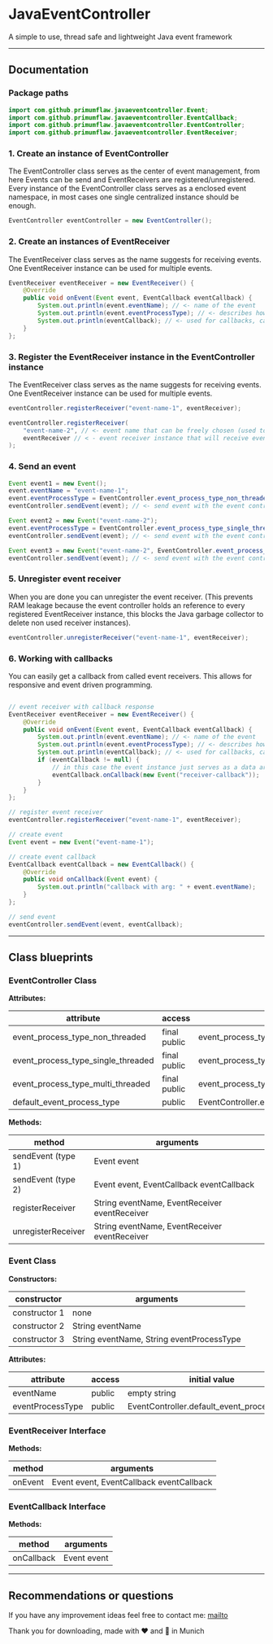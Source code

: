 # JavaEventController

A simple to use, thread safe and lightweight Java event framework

<hr>

## Documentation

### Package paths
```java
import com.github.primumflaw.javaeventcontroller.Event;
import com.github.primumflaw.javaeventcontroller.EventCallback;
import com.github.primumflaw.javaeventcontroller.EventController;
import com.github.primumflaw.javaeventcontroller.EventReceiver;
```

### 1. Create an instance of EventController

The EventController class serves as the center of event management, from here Events can be send and
EventReceivers are registered/unregistered.  
Every instance of the EventController class serves as a enclosed event namespace, in most
cases one single centralized instance should be enough.

```java
EventController eventController = new EventController();
```

### 2. Create an instances of EventReceiver

The EventReceiver class serves as the name suggests for receiving events. One EventReceiver instance
can be used for multiple events.

```java
EventReceiver eventReceiver = new EventReceiver() {
	@Override
	public void onEvent(Event event, EventCallback eventCallback) {
		System.out.println(event.eventName); // <- name of the event
		System.out.println(event.eventProcessType); // <- describes how this event got processed
		System.out.println(eventCallback); // <- used for callbacks, can be null
	}
};
```

### 3. Register the EventReceiver instance in the EventController instance

The EventReceiver class serves as the name suggests for receiving events. One EventReceiver instance
can be used for multiple events.

```java
eventController.registerReceiver("event-name-1", eventReceiver);

eventController.registerReceiver(
	"event-name-2", // <- event name that can be freely chosen (used to map the different events)
	eventReceiver // < - event receiver instance that will receive events with "event-name-2"
);
```

### 4. Send an event

```java
Event event1 = new Event();
event.eventName = "event-name-1";
event.eventProcessType = EventController.event_process_type_non_threaded; // constructor type 1
eventController.sendEvent(event); // <- send event with the event controller instance

Event event2 = new Event("event-name-2");
event.eventProcessType = EventController.event_process_type_single_threaded; // constructor type 2
eventController.sendEvent(event); // <- send event with the event controller instance

Event event3 = new Event("event-name-2", EventController.event_process_type_multi_threaded); // constructor type 3
eventController.sendEvent(event); // <- send event with the event controller instance
```

### 5. Unregister event receiver

When you are done you can unregister the event receiver.
(This prevents RAM leakage because the event controller holds an reference to every registered EventReceiver instance, this blocks the Java garbage collector to delete non used receiver instances).

```java
eventController.unregisterReceiver("event-name-1", eventReceiver);
```

### 6. Working with callbacks

You can easily get a callback from called event receivers. This allows for responsive and event driven programming.

```java

// event receiver with callback response
EventReceiver eventReceiver = new EventReceiver() {
	@Override
	public void onEvent(Event event, EventCallback eventCallback) {
		System.out.println(event.eventName); // <- name of the event
		System.out.println(event.eventProcessType); // <- describes how this event got processed
		System.out.println(eventCallback); // <- used for callbacks, can be null
		if (eventCallback != null) {
			// in this case the event instance just serves as a data argument and can also be null
			eventCallback.onCallback(new Event("receiver-callback"));
		}
	}
};

// register event receiver
eventController.registerReceiver("event-name-1", eventReceiver);

// create event
Event event = new Event("event-name-1");  

// create event callback
EventCallback eventCallback = new EventCallback() {
	@Override
	public void onCallback(Event event) {
		System.out.println("callback with arg: " + event.eventName);
	}
};

// send event
eventController.sendEvent(event, eventCallback);
```

<hr>

## Class blueprints

### EventController Class

**Attributes:**

| attribute                          | access       | initial value                                   |
|------------------------------------|--------------|-------------------------------------------------|
| event_process_type_non_threaded    | final public | event_process_type_non_threaded                 |
| event_process_type_single_threaded | final public | event_process_type_single_threaded              |
| event_process_type_multi_threaded  | final public | event_process_type_multi_threaded               |
| default_event_process_type         | public       | EventController.event_process_type_non_threaded |

**Methods:**

| method             | arguments                                     |
|--------------------|-----------------------------------------------|
| sendEvent (type 1) | Event event                                   |
| sendEvent (type 2) | Event event, EventCallback eventCallback      |
| registerReceiver   | String eventName, EventReceiver eventReceiver |
| unregisterReceiver | String eventName, EventReceiver eventReceiver |

### Event Class

**Constructors:**

| constructor        | arguments                                 |
|--------------------|-------------------------------------------|
| constructor 1      | none                                      |
| constructor 2      | String eventName                          |
| constructor 3      | String eventName, String eventProcessType |

**Attributes:**

| attribute        | access | initial value                              |
|------------------|--------|--------------------------------------------|
| eventName        | public | empty string                               |
| eventProcessType | public | EventController.default_event_process_type |

### EventReceiver Interface

**Methods:**

| method  | arguments                                |
|---------|------------------------------------------|
| onEvent | Event event, EventCallback eventCallback |


### EventCallback Interface

**Methods:**

| method     | arguments   |
|------------|-------------|
| onCallback | Event event |

<hr>

## Recommendations or questions

If you have any improvement ideas feel free to contact me:
[mailto](Mailto:niklas@wagweb.de)

Thank you for downloading, made with ❤️ and 🍺 in Munich
